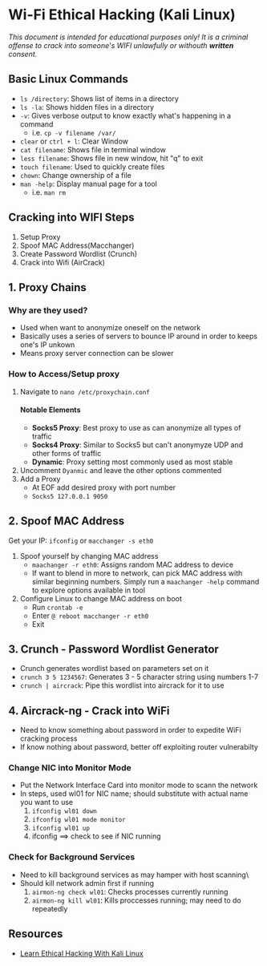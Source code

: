 # Wi-Fi Ethical Hacking (Kali Linux)
*This document is intended for educational purposes only!
It is a criminal offense to crack into someone's WIFI unlawfully
or withouth **written** consent.*

## Basic Linux Commands
- `ls /directory`: Shows list of items in a directory
- `ls -la`: Shows hidden files in a directory 
- `-v`: Gives verbose output to know exactly what's happening in a command
  - i.e. `cp -v filename /var/`
- `clear` or `ctrl + l`: Clear Window
- `cat filename`: Shows file in terminal window
- `less filename`: Shows file in new window, hit "q" to exit
- `touch filename`: Used to quickly create files
- `chown`: Change ownership of a file
- `man -help`: Display manual page for a tool
  - i.e. `man rm`
  
 ## Cracking into WIFI Steps
 1. Setup Proxy 
 2. Spoof MAC Address(Macchanger)
 3. Create Password Wordlist (Crunch)
 4. Crack into Wifi (AirCrack)
 
 
 ## 1. Proxy Chains
 ### Why are they used?
 - Used when want to anonymize oneself on the network
 - Basically uses a series of servers to bounce IP around in order to keeps one's IP unkown
 - Means proxy server connection can be slower
 
 ### How to Access/Setup proxy
 1. Navigate to `nano /etc/proxychain.conf`
    #### Notable Elements
    - **Socks5 Proxy**: Best proxy to use as can anonymize all types of traffic
    - **Socks4 Proxy**: Similar to Socks5 but can't anonymyze UDP and other forms of traffic
    - **Dynamic**: Proxy setting most commonly used as most stable
 2. Uncomment `Dyanmic` and leave the other options commented   
 3. Add a Proxy
    - At EOF add desired proxy with port number
    - `Socks5 127.0.0.1 9050`
      
## 2. Spoof MAC Address
Get your IP: `ifconfig` or `macchanger -s eth0`
  1. Spoof yourself by changing MAC address
      - `maachanger -r eth0`: Assigns random MAC address to device
      - If want to blend in more to network, can pick MAC address with similar beginning numbers. Simply run a `maachanger -help` command to explore options available in tool
  2. Configure Linux to change MAC address on boot
      - Run `crontab -e`
      - Enter `@ reboot macchanger -r eth0`
      - Exit
## 3. Crunch - Password Wordlist Generator
- Crunch generates wordlist based on parameters set on it
- `crunch 3 5 1234567`: Generates 3 - 5 character string using numbers 1-7
- `crunch | aircrack`: Pipe this wordlist into aircrack for it to use

## 4. Aircrack-ng  - Crack into WiFi
- Need to know something about password in order to expedite WiFi cracking process
- If know nothing about password, better off exploiting router vulnerabilty
### Change NIC into Monitor Mode
- Put the Network Interface Card into monitor mode to scann the network
- In steps, used wl01 for NIC name; should substitute with actual name you want to use
  1. `ifconfig wl01 down`
  2. `ifconfig wl01 mode monitor`
  3. `ifconfig wl01 up`
  4. ifconfig ==> check to see if NIC running
### Check for Background Services
- Need to kill background services as may hamper with host scanning\
- Should kill network admin first if running
  1. `airmon-ng check wl01`: Checks processes currently running
  2. `airmon-ng kill wl01`: Kills proccesses running; may need to do repeatedly
###

## Resources
- [Learn Ethical Hacking With Kali Linux](https://youtu.be/0uvWRwLs5Zo)
